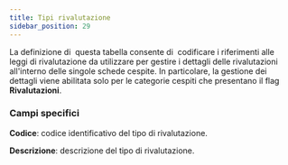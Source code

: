 ```yaml
---
title: Tipi rivalutazione
sidebar_position: 29
---
```


La definizione di  questa tabella consente di  codificare i riferimenti alle leggi di rivalutazione da utilizzare per gestire i dettagli delle rivalutazioni all'interno delle singole schede cespite. In particolare, la gestione dei dettagli viene abilitata solo per le categorie cespiti che presentano il flag **Rivalutazioni**.

### Campi specifici

**Codice**: codice identificativo del tipo di rivalutazione.

**Descrizione**: descrizione del tipo di rivalutazione.